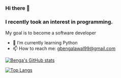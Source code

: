 ### Hi there 👋

### I recently took an interest in programming. 
My goal is to become a software developer

- 🌱 I’m currently learning Python
- 📫 How to reach me: gbengalawal99@gmail.com


<!--
**BengaLawal/BengaLawal** is a ✨ _special_ ✨ repository because its `README.md` (this file) appears on your GitHub profile.

Here are some ideas to get you started:

- 🔭 I’m currently working on ...
- 👯 I’m looking to collaborate on ...
- 🤔 I’m looking for help with ...
- 💬 Ask me about ...
- 😄 Pronouns: ...
- ⚡ Fun fact: ...
-->

[![Benga's GitHub stats](https://github-readme-stats.vercel.app/api?username=BengaLawal&theme=highcontrast&show_icons=true&count_private=true)](https://github.com/BengaLawal/github-readme-stats)

[![Top Langs](https://github-readme-stats.vercel.app/api/top-langs/?username=BengaLawal)](https://github.com/BengaLawal/github-readme-stats)

<!--[![Repo name](https://github-readme-stats.vercel.app/api/pin/?username=BengaLawal&repo=repo-name&show_owner=true)](https://github.com/yourusername/repo-name)-->
